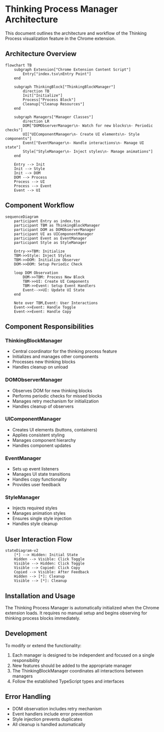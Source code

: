 # Thinking Process Manager Architecture

This document outlines the architecture and workflow of the Thinking Process visualization feature in the Chrome extension.

## Architecture Overview

```mermaid
flowchart TB
    subgraph Extension["Chrome Extension Content Script"]
        Entry["index.tsx\nEntry Point"]
    end

    subgraph ThinkingBlock["ThinkingBlockManager"]
        direction TB
        Init["Initialize"]
        Process["Process Block"]
        Cleanup["Cleanup Resources"]
    end

    subgraph Managers["Manager Classes"]
        direction LR
        DOM["DOMObserverManager\n- Watch for new blocks\n- Periodic checks"]
        UI["UIComponentManager\n- Create UI elements\n- Style components"]
        Event["EventManager\n- Handle interactions\n- Manage UI state"]
        Style["StyleManager\n- Inject styles\n- Manage animations"]
    end

    Entry --> Init
    Init --> Style
    Init --> DOM
    DOM --> Process
    Process --> UI
    Process --> Event
    Event --> UI
```

## Component Workflow

```mermaid
sequenceDiagram
    participant Entry as index.tsx
    participant TBM as ThinkingBlockManager
    participant DOM as DOMObserverManager
    participant UI as UIComponentManager
    participant Event as EventManager
    participant Style as StyleManager

    Entry->>TBM: Initialize
    TBM->>Style: Inject Styles
    TBM->>DOM: Initialize Observer
    DOM->>DOM: Setup Periodic Check

    loop DOM Observation
        DOM->>TBM: Process New Block
        TBM->>UI: Create UI Components
        TBM->>Event: Setup Event Handlers
        Event-->>UI: Update UI State
    end

    Note over TBM,Event: User Interactions
    Event->>Event: Handle Toggle
    Event->>Event: Handle Copy
```

## Component Responsibilities

### ThinkingBlockManager

- Central coordinator for the thinking process feature
- Initializes and manages other components
- Processes new thinking blocks
- Handles cleanup on unload

### DOMObserverManager

- Observes DOM for new thinking blocks
- Performs periodic checks for missed blocks
- Manages retry mechanism for initialization
- Handles cleanup of observers

### UIComponentManager

- Creates UI elements (buttons, containers)
- Applies consistent styling
- Manages component hierarchy
- Handles component updates

### EventManager

- Sets up event listeners
- Manages UI state transitions
- Handles copy functionality
- Provides user feedback

### StyleManager

- Injects required styles
- Manages animation styles
- Ensures single style injection
- Handles style cleanup

## User Interaction Flow

```mermaid
stateDiagram-v2
    [*] --> Hidden: Initial State
    Hidden --> Visible: Click Toggle
    Visible --> Hidden: Click Toggle
    Visible --> Copied: Click Copy
    Copied --> Visible: After Feedback
    Hidden --> [*]: Cleanup
    Visible --> [*]: Cleanup
```

## Installation and Usage

The Thinking Process Manager is automatically initialized when the Chrome extension loads. It requires no manual setup and begins observing for thinking process blocks immediately.

## Development

To modify or extend the functionality:

1. Each manager is designed to be independent and focused on a single responsibility
2. New features should be added to the appropriate manager
3. The ThinkingBlockManager coordinates all interactions between managers
4. Follow the established TypeScript types and interfaces

## Error Handling

- DOM observation includes retry mechanism
- Event handlers include error prevention
- Style injection prevents duplicates
- All cleanup is handled automatically
